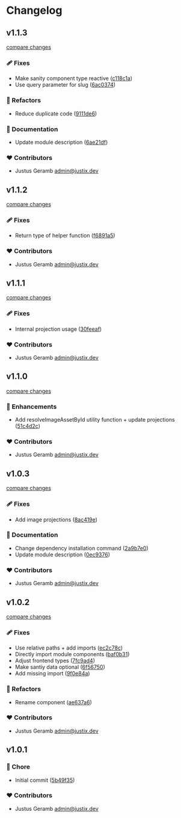 # Changelog


## v1.1.3

[compare changes](https://github.com/devite-io/nuxt-sanity/compare/v1.1.2...v1.1.3)

### 🩹 Fixes

- Make sanity component type reactive ([c118c1a](https://github.com/devite-io/nuxt-sanity/commit/c118c1a))
- Use query parameter for slug ([6ac0374](https://github.com/devite-io/nuxt-sanity/commit/6ac0374))

### 💅 Refactors

- Reduce duplicate code ([9111de6](https://github.com/devite-io/nuxt-sanity/commit/9111de6))

### 📖 Documentation

- Update module description ([6ae21df](https://github.com/devite-io/nuxt-sanity/commit/6ae21df))

### ❤️ Contributors

- Justus Geramb <admin@justix.dev>

## v1.1.2

[compare changes](https://github.com/devite-io/nuxt-sanity/compare/v1.1.1...v1.1.2)

### 🩹 Fixes

- Return type of helper function ([f6891a5](https://github.com/devite-io/nuxt-sanity/commit/f6891a5))

### ❤️ Contributors

- Justus Geramb <admin@justix.dev>

## v1.1.1

[compare changes](https://github.com/devite-io/nuxt-sanity/compare/v1.1.0...v1.1.1)

### 🩹 Fixes

- Internal projection usage ([30feeaf](https://github.com/devite-io/nuxt-sanity/commit/30feeaf))

### ❤️ Contributors

- Justus Geramb <admin@justix.dev>

## v1.1.0

[compare changes](https://github.com/devite-io/nuxt-sanity/compare/v1.0.3...v1.1.0)

### 🚀 Enhancements

- Add resolveImageAssetById utility function + update projections ([51c4d2c](https://github.com/devite-io/nuxt-sanity/commit/51c4d2c))

### ❤️ Contributors

- Justus Geramb <admin@justix.dev>

## v1.0.3

[compare changes](https://github.com/devite-io/nuxt-sanity/compare/v1.0.2...v1.0.3)

### 🩹 Fixes

- Add image projections ([8ac419e](https://github.com/devite-io/nuxt-sanity/commit/8ac419e))

### 📖 Documentation

- Change dependency installation command ([2a9b7e0](https://github.com/devite-io/nuxt-sanity/commit/2a9b7e0))
- Update module description ([0ec9376](https://github.com/devite-io/nuxt-sanity/commit/0ec9376))

### ❤️ Contributors

- Justus Geramb <admin@justix.dev>

## v1.0.2

[compare changes](https://github.com/devite-io/nuxt-sanity/compare/v1.0.1...v1.0.2)

### 🩹 Fixes

- Use relative paths + add imports ([ec2c78c](https://github.com/devite-io/nuxt-sanity/commit/ec2c78c))
- Directly import module components ([baf0b31](https://github.com/devite-io/nuxt-sanity/commit/baf0b31))
- Adjust frontend types ([7fc9ad4](https://github.com/devite-io/nuxt-sanity/commit/7fc9ad4))
- Make santiy data optional ([6f56750](https://github.com/devite-io/nuxt-sanity/commit/6f56750))
- Add missing import ([9f0e84a](https://github.com/devite-io/nuxt-sanity/commit/9f0e84a))

### 💅 Refactors

- Rename component ([ae637a6](https://github.com/devite-io/nuxt-sanity/commit/ae637a6))

### ❤️ Contributors

- Justus Geramb <admin@justix.dev>

## v1.0.1


### 🏡 Chore

- Initial commit ([5b49f35](https://github.com/devite-io/nuxt-sanity/commit/5b49f35))

### ❤️ Contributors

- Justus Geramb <admin@justix.dev>

